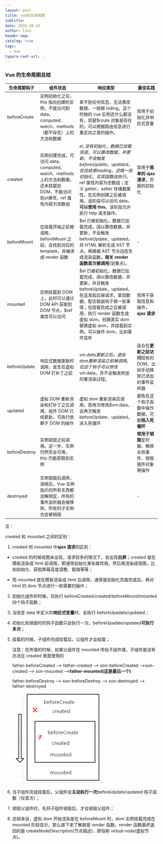 ```yaml
---
layout: post
title: vue的生命周期
subtitle:
date: 2020-10-28
author: liou
header-img:
catalog: true
tags:
  - Vue
typora-root-url: ..
---
```


### Vue 的生命周期总结

| 生命周期钩子  | 组件状态                                                                                                                     | 响应类型                                                                                                                                                                                                                                                                                   | 最佳实践                                                         |
| ------------- | ---------------------------------------------------------------------------------------------------------------------------- | ------------------------------------------------------------------------------------------------------------------------------------------------------------------------------------------------------------------------------------------------------------------------------------------ | ---------------------------------------------------------------- |
| beforeCreate  | 实例初始化之后，this 指向创建的实例，不能访问到 data、computed、watch、methods（都不存在）上的方法和数据                     | 拿不到任何信息，无法篡改数据，一般做 loding，这个时候的 vue 实例还什么都没有，但是$route 对象是存在的，可以根据路由信息进行重定向之类的操作。                                                                                                                                              | 常用于初始化非响应式变量                                         |
| created       | 实例创建完成，可访问 data、computed、watch、methods 上的方法和数据，还未挂载到 DOM，不能访问到$el属性，$ref 属性内容为空数组 | $el,没有初始化，数据已加载完成，可以篡改数据，并更新，不会触发beforeUpdate，updated，在这结束loading，还做一些初始化，实现函数自执行 ，$ref 属性内容为空数组；定义 getter、setter 存储器属性，在实例创建之后被调用，该阶段可以访问 data，**可以使用 this**。该阶段允许执行 http 请求操作。 | 常用于**简单的 ajax 请求**，页面的初始化                         |
| beforeMount   | 在挂载开始之前被调用，beforeMount 之前，会找到对应的 template，并编译成 render 函数                                          | $el 已被初始化，数据已加载完成，阔以篡改数据，并更新，不会触发 beforeUpdate，updated。将 HTML 解析生成 AST 节点，再根据 AST 节点动态生成渲染函数。**相关 render 函数首次被调用**(划重点)。                                                                                                 | \-                                                               |
| mounted       | 实例挂载到 DOM 上，此时可以通过 DOM API 获取到 DOM 节点，$ref 属性可以访问                                                   | $el 已被初始化，数据已加载完成，阔以篡改数据，并更新，并且触发 beforeUpdate，updated，在这发起后端请求，拿回数据，配合路由钩子做一些事情；在挂载完成之后被调用，执行 render 函数生成虚拟 dom，创建真实 dom 替换虚拟 dom，并挂载到实例。可以操作 dom，比如事件监听                          | 常用于获取信息和操作，**ajax 请求**                              |
| beforeUpdate  | 响应式数据更新时调用，发生在虚拟 DOM 打补丁之前                                                                              | $vm.data更新之后，虚拟dom重新渲染之前被调用。在这个钩子可以修改$vm.data，并不会触发附加的重渲染过程。                                                                                                                                                                                      | 适合在**更新之前访问**现有的 DOM，比如手动移除已添加的事件监听器 |
| updated       | 虚拟 DOM 重新渲染和打补丁之后调用，组件 DOM 已经更新，可执行依赖于 DOM 的操作                                                | 虚拟 dom 重新渲染后调用，若再次修改$vm.data，会再次触发 beforeUpdate、updated，进入死循环                                                                                                                                                                                                  | 避免在这个钩子函数中操作数据，可能**陷入死循环**                 |
| beforeDestroy | 实例销毁之前调用。这一步，实例仍然完全可用，this 仍能获取到实例                                                              |                                                                                                                                                                                                                                                                                            | **常用于销毁**定时器、解绑全局事件、销毁插件对象等操作           |
| destroyed     | 实例销毁后调用，调用后，Vue 实例指示的所有东西都会解绑定，所有的事件监听器会被移除，所有的子实例也会被销毁                   |                                                                                                                                                                                                                                                                                            | -                                                                |

注：

created 和 mounted 之间的区别：

1. created 和 mounted 中**ajax 请求**的区别：

- created 的时候视图未出现，请求较多的情况下，会出现**白屏**；created 是在模板渲染成 html 前调用，即通常初始化某些属性值，然后再渲染成视图，比如初始化、获取屏幕高度调整、赋值等等；

- 而 mounted 是在模板渲染成 html 后调用，通常是初始化页面完成后，再对 html 的 dom 节点进行一些需要的操作；

2. 初始化组件的时候，仅执行 beforeCreated/created/beforeMount/mounted 四个钩子函数；

3. 当改变 data 中定义的**响应式变量**时，会执行 beforeUpadate/updated；

4. 初始化和销毁时的钩子函数只会执行一次，beforeUpadate/updated**可执行多次**；

5. 挂载的时候，子组件完成挂载后，父组件才会挂载；

   注意：在传值的时候，如果父组件在 mounted 传给子组件值，子组件是没有办法在 created 里面使用的

   father-beforeCreated --> father-created --> son-beforeCreated -->son-created --> son-mounted -->**father-mounted(这是最后一个)**

   father-beforeDestroy --> son-beforeDestroy --> son-destroyed --> father-destroyed

   ![图片描述](/img/156466691112.png)

6. 当子组件完成挂载后，父组件会**主动执行一次**beforeUpdate/updated 钩子函数（仅首次）；

7. 销毁父组件时，先将子组件销毁后，才会销毁父组件；

8. 总结来说，虚拟 dom 开始渲染是在 beforeMount 时，dom 实例挂载完成在 mounted 阶段显示。那么接下来了解就是 render 函数。render 函数最终返回的是 createNodeDescription(节点描述)，即俗称 virtual node(虚拟节点)。

